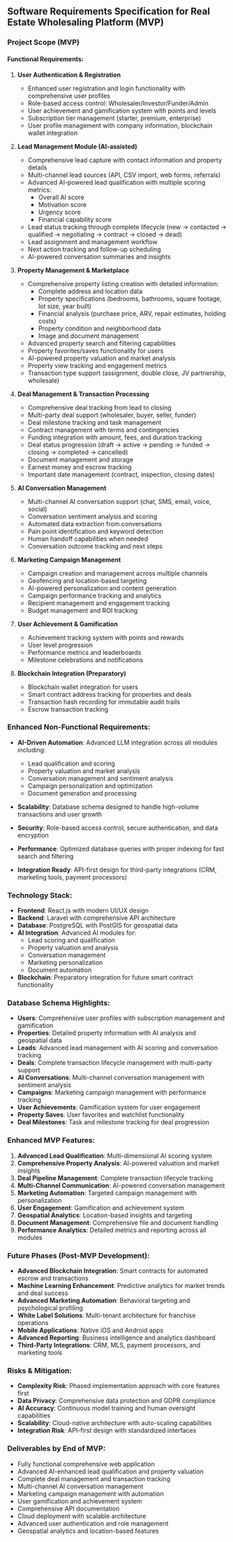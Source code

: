 ## Software Requirements Specification for Real Estate Wholesaling Platform (MVP)

### Project Scope (MVP)

#### Functional Requirements:

1. **User Authentication & Registration**
   
   - Enhanced user registration and login functionality with comprehensive user profiles
   - Role-based access control: Wholesaler/Investor/Funder/Admin
   - User achievement and gamification system with points and levels
   - Subscription tier management (starter, premium, enterprise)
   - User profile management with company information, blockchain wallet integration

2. **Lead Management Module (AI-assisted)**
   
   - Comprehensive lead capture with contact information and property details
   - Multi-channel lead sources (API, CSV import, web forms, referrals)
   - Advanced AI-powered lead qualification with multiple scoring metrics:
     - Overall AI score
     - Motivation score
     - Urgency score
     - Financial capability score
   - Lead status tracking through complete lifecycle (new → contacted → qualified → negotiating → contract → closed → dead)
   - Lead assignment and management workflow
   - Next action tracking and follow-up scheduling
   - AI-powered conversation summaries and insights

3. **Property Management & Marketplace**
   
   - Comprehensive property listing creation with detailed information:
     - Complete address and location data
     - Property specifications (bedrooms, bathrooms, square footage, lot size, year built)
     - Financial analysis (purchase price, ARV, repair estimates, holding costs)
     - Property condition and neighborhood data
     - Image and document management
   - Advanced property search and filtering capabilities
   - Property favorites/saves functionality for users
   - AI-powered property valuation and market analysis
   - Property view tracking and engagement metrics
   - Transaction type support (assignment, double close, JV partnership, wholesale)

4. **Deal Management & Transaction Processing**
   
   - Comprehensive deal tracking from lead to closing
   - Multi-party deal support (wholesaler, buyer, seller, funder)
   - Deal milestone tracking and task management
   - Contract management with terms and contingencies
   - Funding integration with amount, fees, and duration tracking
   - Deal status progression (draft → active → pending → funded → closing → completed → cancelled)
   - Document management and storage
   - Earnest money and escrow tracking
   - Important date management (contract, inspection, closing dates)

5. **AI Conversation Management**
   
   - Multi-channel AI conversation support (chat, SMS, email, voice, social)
   - Conversation sentiment analysis and scoring
   - Automated data extraction from conversations
   - Pain point identification and keyword detection
   - Human handoff capabilities when needed
   - Conversation outcome tracking and next steps

6. **Marketing Campaign Management**
   
   - Campaign creation and management across multiple channels
   - Geofencing and location-based targeting
   - AI-powered personalization and content generation
   - Campaign performance tracking and analytics
   - Recipient management and engagement tracking
   - Budget management and ROI tracking

7. **User Achievement & Gamification**
   
   - Achievement tracking system with points and rewards
   - User level progression
   - Performance metrics and leaderboards
   - Milestone celebrations and notifications

8. **Blockchain Integration (Preparatory)**
   
   - Blockchain wallet integration for users
   - Smart contract address tracking for properties and deals
   - Transaction hash recording for immutable audit trails
   - Escrow transaction tracking

### Enhanced Non-Functional Requirements:

- **AI-Driven Automation**: Advanced LLM integration across all modules including:
  - Lead qualification and scoring
  - Property valuation and market analysis
  - Conversation management and sentiment analysis
  - Campaign personalization and optimization
  - Document generation and processing

- **Scalability**: Database schema designed to handle high-volume transactions and user growth

- **Security**: Role-based access control, secure authentication, and data encryption

- **Performance**: Optimized database queries with proper indexing for fast search and filtering

- **Integration Ready**: API-first design for third-party integrations (CRM, marketing tools, payment processors)

### Technology Stack:

- **Frontend**: React.js with modern UI/UX design
- **Backend**: Laravel with comprehensive API architecture
- **Database**: PostgreSQL with PostGIS for geospatial data
- **AI Integration**: Advanced AI modules for:
  - Lead scoring and qualification
  - Property valuation and analysis
  - Conversation management
  - Marketing personalization
  - Document automation
- **Blockchain**: Preparatory integration for future smart contract functionality

### Database Schema Highlights:

- **Users**: Comprehensive user profiles with subscription management and gamification
- **Properties**: Detailed property information with AI analysis and geospatial data
- **Leads**: Advanced lead management with AI scoring and conversation tracking
- **Deals**: Complete transaction lifecycle management with multi-party support
- **AI Conversations**: Multi-channel conversation management with sentiment analysis
- **Campaigns**: Marketing campaign management with performance tracking
- **User Achievements**: Gamification system for user engagement
- **Property Saves**: User favorites and watchlist functionality
- **Deal Milestones**: Task and milestone tracking for deal progression

### Enhanced MVP Features:

1. **Advanced Lead Qualification**: Multi-dimensional AI scoring system
2. **Comprehensive Property Analysis**: AI-powered valuation and market insights
3. **Deal Pipeline Management**: Complete transaction lifecycle tracking
4. **Multi-Channel Communication**: AI-powered conversation management
5. **Marketing Automation**: Targeted campaign management with personalization
6. **User Engagement**: Gamification and achievement system
7. **Geospatial Analytics**: Location-based insights and targeting
8. **Document Management**: Comprehensive file and document handling
9. **Performance Analytics**: Detailed metrics and reporting across all modules

### Future Phases (Post-MVP Development):

- **Advanced Blockchain Integration**: Smart contracts for automated escrow and transactions
- **Machine Learning Enhancement**: Predictive analytics for market trends and deal success
- **Advanced Marketing Automation**: Behavioral targeting and psychological profiling
- **White Label Solutions**: Multi-tenant architecture for franchise operations
- **Mobile Applications**: Native iOS and Android apps
- **Advanced Reporting**: Business intelligence and analytics dashboard
- **Third-Party Integrations**: CRM, MLS, payment processors, and marketing tools

### Risks & Mitigation:

- **Complexity Risk**: Phased implementation approach with core features first
- **Data Privacy**: Comprehensive data protection and GDPR compliance
- **AI Accuracy**: Continuous model training and human oversight capabilities
- **Scalability**: Cloud-native architecture with auto-scaling capabilities
- **Integration Risk**: API-first design with standardized interfaces

### Deliverables by End of MVP:

- Fully functional comprehensive web application
- Advanced AI-enhanced lead qualification and property valuation
- Complete deal management and transaction tracking
- Multi-channel AI conversation management
- Marketing campaign management with automation
- User gamification and achievement system
- Comprehensive API documentation
- Cloud deployment with scalable architecture
- Advanced user authentication and role management
- Geospatial analytics and location-based features
